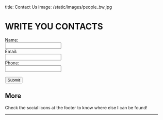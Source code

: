 title: Contact Us
image: /static/images/people_bw.jpg


# WRITE YOU CONTACTS

<form href="{{ url_for("page", path="contact") }}">
  <label for="fname">Name:</label><br>
  <input type="text" id="fname" name="fname" value=""><br>
  <label for="lname">Email:</label><br>
  <input type="text" id="email" name="email" value=""><br>
  <label for="lname">Phone:</label><br>
  <input type="text" id="phone" name="phone" value=""><br><br>
  <input type="submit" value="Submit">
</form>

## More
Check the social icons at the footer to know where else I can be found!

---
